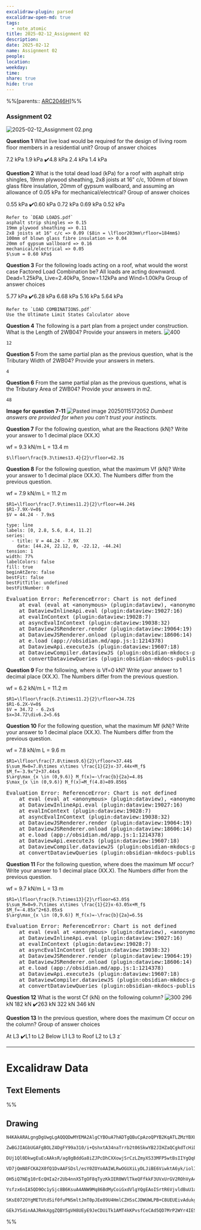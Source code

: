 ```yaml
---
excalidraw-plugin: parsed
excalidraw-open-md: true
tags:
  - note_atomic
title: 2025-02-12_Assignment 02
description: 
date: 2025-02-12
name: Assignment 02
people: 
location: 
weekday: 
time: 
share: true
hide: true
---
```

%%[parents:: [ARC2046H](/docs/Courses/2025/ARC2046H/ARC2046H-Structures_2.md)]%%
### Assignment 02

![2025-02-12_Assignment 02.png](Periodic%20Notes/Atomic/2025/2025-02-12_Assignment%2002/2025-02-12_Assignment%2002.png)

**Question 1**
What live load would be required for the design of living room floor members in a residential unit?
Group of answer choices

7.2 kPa
1.9 kPa
✔️4.8 kPa
2.4 kPa
1.4 kPa

**Question 2**
What is the total dead load (kPa) for a roof with asphalt strip shingles, 19mm plywood sheathing, 2x8 joists at 16" c/c, 100mm of blown glass fibre insulation, 20mm of gypsum wallboard, and assuming an allowance of 0.05 kPa for mechanical/electrical?
Group of answer choices

0.55 kPa
✔️0.60 kPa
0.72 kPa
0.69 kPa
0.52 kPa

	Refer to `DEAD LOADS.pdf`
	asphalt strip shingles => 0.15
	19mm plywood sheathing => 0.11
	2x8 joists at 16" c/c => 0.09 ($8in = \lfloor203mm\rfloor=184mm$)
	100mm of blown glass fibre insulation => 0.04
	20mm of gypsum wallboard => 0.16
	mechanical/electrical => 0.05
	$\sum = 0.60 kPa$

**Question 3**
For the following loads acting on a roof, what would the worst case Factored Load Combination be? All loads are acting downward. Dead=1.25kPa, Live=2.40kPa, Snow=1.12kPa and Wind=1.00kPa
Group of answer choices

5.77 kPa
✔️6.28 kPa
6.68 kPa
5.16 kPa
5.64 kPa

	Refer to `LOAD COMBINATIONS.pdf`
	Use the Ultimate Limit States Calculator above

**Question 4**
The following is a part plan from a project under construction. What is the Length of 2WB04?
Provide your answers in meters.
![400](/docs/assets/img/Part%20Plan%20NFX.jpg)

	12

**Question 5**
From the same partial plan as the previous question, what is the Tributary Width of 2WB04?
Provide your answers in meters.

	4

**Question 6**
From the same partial plan as the previous questions, what is the Tributary Area of 2WB04?
Provide your answers in m2.

	48

**Image for question 7-11**
![Pasted image 20250115172052](/docs/assets/img/Pasted%20image%2020250115172052.png)
*Dumbest answers are provided for when you can't trust your instincts.*

**Question 7**
For the following question, what are the Reactions (kN)?
Write your answer to 1 decimal place (XX.X)

wf = 9.3 kN/m
L = 13.4 m

	$\lfloor\frac{9.3\times13.4}{2}\rfloor=62.3$

**Question 8**
For the following question, what the maximum Vf (kN)?
Write your answer to 1 decimal place (XX.X). The Numbers differ from the previous question.

wf = 7.9 kN/m
L = 11.2 m

	$R1=\lfloor\frac{7.9\times11.2}{2}\rfloor=44.24$
	$R1-7.9X-V=0$
	$V = 44.24 - 7.9x$
```chart
type: line
labels: [0, 2.8, 5.6, 8.4, 11.2]
series:
  - title: V = 44.24 - 7.9X
    data: [44.24, 22.12, 0, -22.12, -44.24]
tension: 1
width: 77%
labelColors: false
fill: true
beginAtZero: false
bestFit: false
bestFitTitle: undefined
bestFitNumber: 0
```
<pre class="dataview dataview-error">Evaluation Error: ReferenceError: Chart is not defined
    at eval (eval at &lt;anonymous&gt; (plugin:dataview), &lt;anonymous&gt;:18:1)
    at DataviewInlineApi.eval (plugin:dataview:19027:16)
    at evalInContext (plugin:dataview:19028:7)
    at asyncEvalInContext (plugin:dataview:19038:32)
    at DataviewJSRenderer.render (plugin:dataview:19064:19)
    at DataviewJSRenderer.onload (plugin:dataview:18606:14)
    at e.load (app://obsidian.md/app.js:1:1214378)
    at DataviewApi.executeJs (plugin:dataview:19607:18)
    at DataviewCompiler.dataviewJS (plugin:obsidian-mkdocs-publisher:37:47968)
    at convertDataviewQueries (plugin:obsidian-mkdocs-publisher:40:1349)</pre>

**Question 9**
For the following, where is Vf=0 kN?
Write your answer to 1 decimal place (XX.X). The Numbers differ from the previous question.

wf = 6.2 kN/m
L = 11.2 m

	$R1=\lfloor\frac{6.2\times11.2}{2}\rfloor=34.72$
	$R1-6.2X-V=0$
	$V = 34.72 - 6.2x$
	$x=34.72\div6.2=5.6$

**Question 10**
For the following question, what the maximum Mf (kN)?
Write your answer to 1 decimal place (XX.X). The Numbers differ from the previous question.

wf = 7.8 kN/m
L = 9.6 m

	$R1=\lfloor\frac{7.8\times9.6}{2}\rfloor=37.44$
	$\sum_M=0=7.8\times x\times \frac{1}{2}x-37.44x+M_f$
	$M_f=-3.9x^2+37.44x$
	$\arg\max_{x \in (0,9.6)} M_f(x)=-\frac{b}{2a}=4.8$
	$\max_{x \in (0,9.6)} M_f(x)=M_f(4.8)=89.856$
<pre class="dataview dataview-error">Evaluation Error: ReferenceError: Chart is not defined
    at eval (eval at &lt;anonymous&gt; (plugin:dataview), &lt;anonymous&gt;:18:1)
    at DataviewInlineApi.eval (plugin:dataview:19027:16)
    at evalInContext (plugin:dataview:19028:7)
    at asyncEvalInContext (plugin:dataview:19038:32)
    at DataviewJSRenderer.render (plugin:dataview:19064:19)
    at DataviewJSRenderer.onload (plugin:dataview:18606:14)
    at e.load (app://obsidian.md/app.js:1:1214378)
    at DataviewApi.executeJs (plugin:dataview:19607:18)
    at DataviewCompiler.dataviewJS (plugin:obsidian-mkdocs-publisher:37:47968)
    at convertDataviewQueries (plugin:obsidian-mkdocs-publisher:40:1349)</pre>

**Question 11**
For the following question, where does the maximum Mf occur?
Write your answer to 1 decimal place (XX.X). The Numbers differ from the previous question.

wf = 9.7 kN/m
L = 13 m

	$R1=\lfloor\frac{9.7\times13}{2}\rfloor=63.05$
	$\sum_M=0=9.7\times x\times \frac{1}{2}x-63.05x+M_f$
	$M_f=-4.85x^2+63.05x$
	$\arg\max_{x \in (0,9.6)} M_f(x)=-\frac{b}{2a}=6.5$
<pre class="dataview dataview-error">Evaluation Error: ReferenceError: Chart is not defined
    at eval (eval at &lt;anonymous&gt; (plugin:dataview), &lt;anonymous&gt;:18:1)
    at DataviewInlineApi.eval (plugin:dataview:19027:16)
    at evalInContext (plugin:dataview:19028:7)
    at asyncEvalInContext (plugin:dataview:19038:32)
    at DataviewJSRenderer.render (plugin:dataview:19064:19)
    at DataviewJSRenderer.onload (plugin:dataview:18606:14)
    at e.load (app://obsidian.md/app.js:1:1214378)
    at DataviewApi.executeJs (plugin:dataview:19607:18)
    at DataviewCompiler.dataviewJS (plugin:obsidian-mkdocs-publisher:37:47968)
    at convertDataviewQueries (plugin:obsidian-mkdocs-publisher:40:1349)</pre>

**Question 12**
What is the worst Cf (kN) on the following column?
![300](/docs/assets/img/Pasted%20image%2020250115172353.png)
296 kN
182 kN
✔️263 kN
322 kN
346 kN

**Question 13**
In the previous question, where does the maximum Cf occur on the column?
Group of answer choices

At L3
✔️L1 to L2
Below L1
L3 to Roof
L2 to L3
z`

---

# Excalidraw Data

## Text Elements
%%
## Drawing
```compressed-json
N4KAkARALgngDgUwgLgAQQQDwMYEMA2AlgCYBOuA7hADTgQBuCpAzoQPYB2KqATLZMzYBXUtiRoIACyhQ4zZAHoFAc0JRJQgEYA6bGwC2CgF7N6hbEcK4OCtptbErHALRY8RMpWdx8Q1TdIEfARcZgRmBShcZQUebQA2bQAOGjoghH0EDihmbgBtcDBQMBKIEm4IAHlneIBFSoBHAGsGgGEAVQaAKwARdopNAGZamDYYVJLIWEQK3FJSNip+Usxu

ZwBGJIAGbUGAFgBOLZ4DgFY99a310/i+QshxtA34naTrrb2t06SkwYB2JIHZaQCgkdTcHiDQYJA57H6nHinQZHW6nYFSBCEZTSbgHRJ/eJ7HhJHik+I3RHo6zKYLcLbo5hQBZNBCtNj4NikCoAYnWCD5fImpU0uGwTWUCyEHGIbI5XIkTOszDgcyyUCFkAAZoR8PgAMqwWkSQQeDUQRnMhAAdTBkghDKZbBZBpgRvQJvK6Ml2I44VyaHp9wgbBV2

DUj1Ql0DkwgEuEcAAksR/ag8gBddGa8iZJPcDhCXXowjSrCzLZmyXS33MFP5wtBsIIYgQqF7eLrSHrdGMFjsLhoE7dpisTgAOU4Ym4f2Rg1Jg3WQKDhGYPXSUCb3CZQgQ6M0wmlAFFgplsrWC/h0UI4MRcOvm2h1tO24N4Qdrnt0UQOE08+fP2wxQ3NBNQIMJ0TgNhixyfJ7jAApJhKaMEK2WCM1g+CEMhaF4lheFEWRLZUWBEo8W0AkiRJMkKVO

VD7jQmN8FCKA2X0fQ1DvAAFSDsl/esY0ZOYoAAIWLRwOGUXiLyDLJiBE6ViwktA6yk/iolIKAAEF5kWSQQnvVBlPRGStIWChdNwfSIDmUyzSCPcKCA1AQPwMJCgAX2WYpSnKCQDySABpehSEGABxAAtJIABUwogzUtmwABNVp6AS/yzWmcR0ECbAonE2l0VWJ4eC+bQjlhc59lOP4tnnO4YwjZxZwOGF2z+NseGuEkavRUFiHBNBBiubQeD2ac/n

OH5iQ7NEg10rEcQHIa2r2Ub4nnX5TgOF8qTyzKkIER0WVlTkeQFfkkF3UVxUrGV2ROhVyA4ZVVR4zMdX1Q1MvNdlPQbQ7rVte0/stF03W+00vWEH0/TpdEQ1FcNuCjdE4yvJMU3TTNswQXMlL/JcS0K9BcHWCt92Iaszz40pG309ZrjxS5ARmmMexHfteCSIdezHCdMuKl5TmOGquyXFc10crcdyDPcpWII8MjVKmVNKK8bzvJGnzWn4kj2QY1s/

Ysfzx6nIA5QD9Oc1ySjc8B6KsuA4ANW9Mq86BdMyCoiGxdVlgYQgEAoISrtR6VjvldBuU1aOY6FCBsBEQJsgTdd9ANS1w9O87BT9hP5jVFOMmDsVQ9uuUKkVJ6VST33CnjxOC9TgAxd7Qa+j1m1zhvk9T9OnQBvq7QHLv857jI++dT6Kg7uO85rwv9AAJShyRKdhuu58bjJKlDRGHy2JD69HqAF6bzgoCb3A2PwCMuY37uT+b8+9UIIx+cPzex/0

SKsE072OYgMETUtdSif0fuPNSmltJmT0pJEe89U4HmlCZHSsCJDWUWLPB+C8UEUEivAdukg5hwDjswbACxdQAA1uCEiSNoQi1V1jxBeNcIidcyEUPwAlGhj5kja0GjcQkhE6qQCMGwAw3AvKQHoAQbcSN3LwK3kvcma9jRENICQv2EoSAvzfhCQ+2jiAGgQCQtALNICGIALJsGIAgJBuBNDBEtqBaWpRDGZzQFIiAQl2SWVIMoEUAAKDqfxqC8Ef

GEkJYSdinAAJRmkXggZQBY5gVH8UEyE9JeCDUiTk1AMT4kKPvsfCeCAd5QD7MrP2WYr4IESSWUgClJHSQ4A4pxm5SDbnRNgIgpjUBS3RK0z2aABlBmEFAL8mUpZFNKHYLoCAcrMD1K0uA1jbH2McY5K2rjICigqYwSK4j8DNJjBlae6Qcp9jNAnRkBh8EzBNirM2AEWTOJcjss2TENKXIOUcyS7lwAeToNqYIKZgC2zckAA=
```
%%